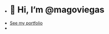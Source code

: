 - <h1>👋 Hi, I’m @magoviegas</h1>  
-  <a href="https://matheus-dev-omega.vercel.app)"> See my portfolio </a>
- 

<!---
magoviegas/magoviegas is a ✨ special ✨ repository because its `README.md` (this file) appears on your GitHub profile.
You can click the Preview link to take a look at your changes.
--->
